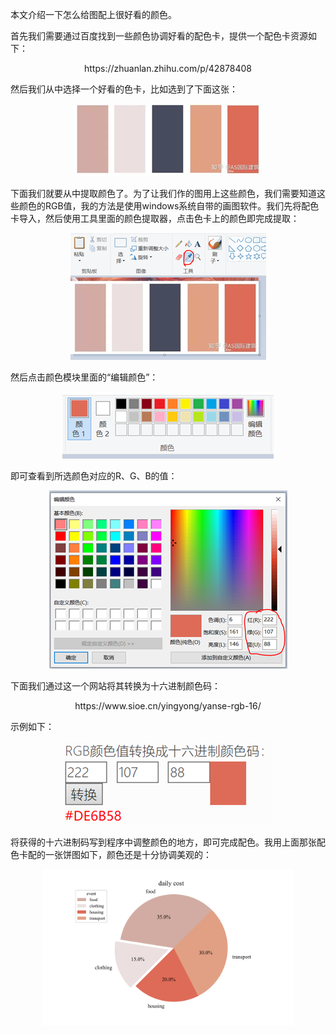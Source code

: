 本文介绍一下怎么给图配上很好看的颜色。

首先我们需要通过百度找到一些颜色协调好看的配色卡，提供一个配色卡资源如下：

<p align="center">https://zhuanlan.zhihu.com/p/42878408</p>

然后我们从中选择一个好看的色卡，比如选到了下面这张：

<p align="center">
	<img src="图片/image-20200819220905284.png" />
</p>

下面我们就要从中提取颜色了。为了让我们作的图用上这些颜色，我们需要知道这些颜色的RGB值，我的方法是使用windows系统自带的画图软件。我们先将配色卡导入，然后使用工具里面的颜色提取器，点击色卡上的颜色即完成提取：

<p align="center">
	<img src="图片/image-20200819221016560.png" />
</p>

然后点击颜色模块里面的“编辑颜色”：

<p align="center">
	<img src="图片/image-20200819221027702.png" />
</p>

即可查看到所选颜色对应的R、G、B的值：

<p align="center">
	<img src="图片/image-20200819221034406.png" />
</p>

下面我们通过这一个网站将其转换为十六进制颜色码：

<p align="center">https://www.sioe.cn/yingyong/yanse-rgb-16/</p>

示例如下：

<p align="center">
	<img src="图片/image-20200819221043601.png" />
</p>

将获得的十六进制码写到程序中调整颜色的地方，即可完成配色。我用上面那张配色卡配的一张饼图如下，颜色还是十分协调美观的：

<p align="center">
	<img src="图片/bingtu.png" width="80%" />
</p>
